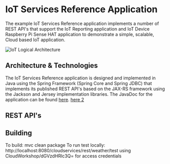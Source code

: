 **IoT Services Reference Application**
==================
The example IoT Services Reference application implements a number of REST API's that support the IoT Reporting application and IoT Device Raspberry Pi Sense HAT application to demonstrate a simple, scalable, Cloud based IoT application.

![IoT Logical Architecture](https://github.com/markreha/cloudworkshop/blob/master/sdk/docs/architecture/images/iotservices.png)

Architecture & Technologies
--------
 The IoT Services Reference application is designed and implemented in Java using the Spring Framework (Spring Core and Spring JDBC) that implements its published REST API's based on the JAX-RS framework using the Jackson and Jersey implementation libraries. The JavaDoc for the application can be found [here](http://htmlpreview.github.com/?https://github.com/markreha/cloudworkshop/blob/master/sdk/docs/javadoc/index.html).
<a href="http://htmlpreview.github.com/?https://github.com/markreha/cloudworkshop/blob/master/sdk/docs/javadoc/index.html" target="_blank">here 2</a>
 
REST API's
--------

Building
--------
To build: mvc clean package
To run test locally: http://localhost:8080/cloudservices/rest/weather/test using CloudWorkshop/dGVzdHRlc3Q= for access credentials


